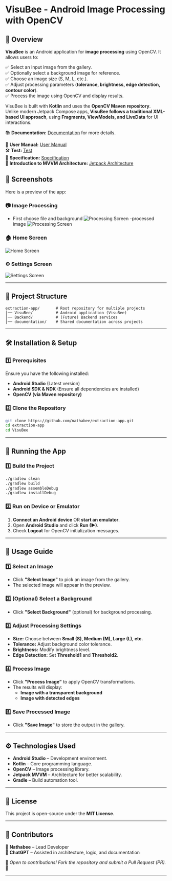 
# **VisuBee - Android Image Processing with OpenCV**

## **📖 Overview**

**VisuBee** is an Android application for **image processing** using OpenCV. It allows users to:

✅ Select an input image from the gallery.  
✅ Optionally select a background image for reference.  
✅ Choose an image size (S, M, L, etc.).  
✅ Adjust processing parameters (**tolerance, brightness, edge detection, contour color**).  
✅ Process the image using OpenCV and display results.  

VisuBee is built with **Kotlin** and uses the **OpenCV Maven repository**.  
Unlike modern Jetpack Compose apps, **VisuBee follows a traditional XML-based UI approach**, using **Fragments, ViewModels, and LiveData** for UI interactions.

📚 **Documentation:** [Documentation](documentation/) for more details.  

📖 **User Manual:** [User Manual](documentation/UserManual.md)  
🛠 **Test:** [Test](documentation/Test.md)  
📑 **Specification:** [Specification](documentation/specification.md)  
📌 **Introduction to MVVM Architecture:** [Jetpack Architecture](documentation/Jetpack-Architecture.md)  
 
## 📸 Screenshots

Here is a preview of the app:
 
### 📷 Image Processing
- First choose file and background
![Processing Screen](documentation/screenshots/visubee-processing-1.png)
-processed image
![Processing Screen](documentation/screenshots/visubee-processing-2.png)


### 🏠 Home Screen
![Home Screen](documentation/screenshots/visubee-home.png)

### ⚙️ Settings Screen
![Settings Screen](documentation/screenshots/visubee-settings.png)

---

## **📂 Project Structure**
``` 
extraction-app/       # Root repository for multiple projects
│── VisuBee/          # Android application (VisuBee)
│── Backend/          # (Future) Backend services
│── documentation/    # Shared documentation across projects

```

---

## **🛠️ Installation & Setup**

### **1️⃣ Prerequisites**
Ensure you have the following installed:

- **Android Studio** (Latest version)
- **Android SDK & NDK** (Ensure all dependencies are installed)
- **OpenCV (via Maven repository)**

### **2️⃣ Clone the Repository**
```bash
git clone https://github.com/nathabee/extraction-app.git
cd extraction-app
cd VisuBee
```

---

## **🚀 Running the App**
### **1️⃣ Build the Project**
```bash
./gradlew clean
./gradlew build
./gradlew assembleDebug
./gradlew installDebug
```

### **2️⃣ Run on Device or Emulator**
1. **Connect an Android device** OR **start an emulator**.
2. Open **Android Studio** and click **Run (▶)**.
3. Check **Logcat** for OpenCV initialization messages.

---

## **📸 Usage Guide**

### **1️⃣ Select an Image**
- Click **"Select Image"** to pick an image from the gallery.
- The selected image will appear in the preview.

### **2️⃣ (Optional) Select a Background**
- Click **"Select Background"** (optional) for background processing.

### **3️⃣ Adjust Processing Settings**
- **Size:** Choose between **Small (S), Medium (M), Large (L), etc.**  
- **Tolerance:** Adjust background color tolerance.  
- **Brightness:** Modify brightness level.  
- **Edge Detection:** Set **Threshold1** and **Threshold2**.

### **4️⃣ Process Image**
- Click **"Process Image"** to apply OpenCV transformations.
- The results will display:  
  - **Image with a transparent background**
  - **Image with detected edges**

### **5️⃣ Save Processed Image**
- Click **"Save Image"** to store the output in the gallery.

---

## **⚙️ Technologies Used**
- **Android Studio** – Development environment.  
- **Kotlin** – Core programming language.  
- **OpenCV** – Image processing library.  
- **Jetpack MVVM** – Architecture for better scalability.  
- **Gradle** – Build automation tool.  

---

## **📝 License**
This project is open-source under the **MIT License**.

---

## **👥 Contributors**
👤 **Nathabee** – Lead Developer  
🤖 **ChatGPT** – Assisted in architecture, logic, and documentation  

🔹 _Open to contributions! Fork the repository and submit a Pull Request (PR)._ 🚀  

---
 